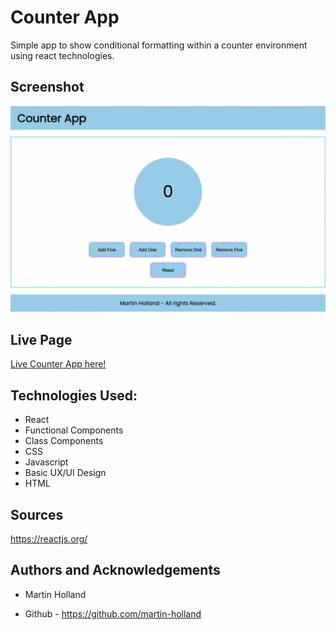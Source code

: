 # Counter App

Simple app to show conditional formatting within a counter environment using react technologies.

## Screenshot

![alt text](counterApp.png?raw=true "Counter App Image")

## Live Page

<a href="https://mh-counter.netlify.app/">Live Counter App here!</a>

## Technologies Used:

- React
- Functional Components
- Class Components
- CSS
- Javascript
- Basic UX/UI Design
- HTML

## Sources

https://reactjs.org/

## Authors and Acknowledgements

- Martin Holland

- Github - https://github.com/martin-holland
